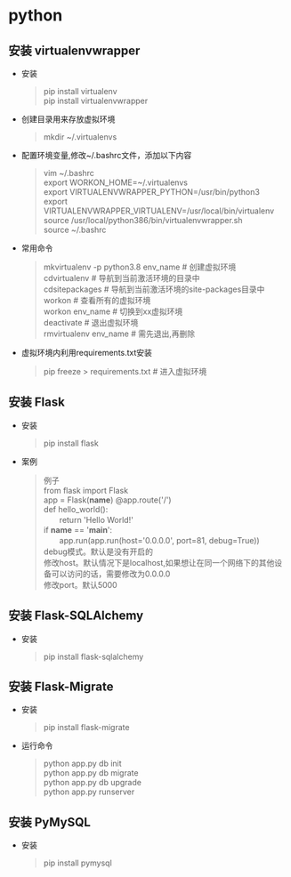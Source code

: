 # python

## 安装 virtualenvwrapper

* 安装

  > pip install virtualenv  
    pip install virtualenvwrapper

* 创建目录用来存放虚拟环境

  > mkdir ~/.virtualenvs

* 配置环境变量,修改~/.bashrc文件，添加以下内容

  > vim ~/.bashrc  
    export WORKON_HOME=~/.virtualenvs  
    export VIRTUALENVWRAPPER_PYTHON=/usr/bin/python3  
    export VIRTUALENVWRAPPER_VIRTUALENV=/usr/local/bin/virtualenv  
    source /usr/local/python386/bin/virtualenvwrapper.sh  
  > source ~/.bashrc  

* 常用命令

  > mkvirtualenv -p python3.8 env_name   # 创建虚拟环境  
    cdvirtualenv    # 导航到当前激活环境的目录中  
    cdsitepackages    # 导航到当前激活环境的site-packages目录中  
    workon            # 查看所有的虚拟环境  
    workon env_name       # 切换到xx虚拟环境  
    deactivate      # 退出虚拟环境  
    rmvirtualenv env_name  # 需先退出,再删除  

* 虚拟环境内利用requirements.txt安装

  > pip freeze > requirements.txt   # 进入虚拟环境

## 安装 Flask

* 安装

  > pip install flask  

* 案例

  > 例子  
    from flask import Flask  
    app = Flask(__name__)
    @app.route('/')  
    def hello_world():  
    　　return 'Hello World!'  
    if __name__ == '__main__':  
    　　app.run(app.run(host='0.0.0.0', port=81, debug=True))  
    debug模式。默认是没有开启的  
    修改host。默认情况下是localhost,如果想让在同一个网络下的其他设备可以访问的话，需要修改为0.0.0.0  
    修改port。默认5000  

## 安装 Flask-SQLAlchemy

* 安装

  > pip install flask-sqlalchemy

## 安装 Flask-Migrate

* 安装

  > pip install flask-migrate

* 运行命令

  > python app.py db init  
    python app.py db migrate  
    python app.py db upgrade  
    python app.py runserver  

## 安装 PyMySQL

* 安装

  > pip install pymysql
  
